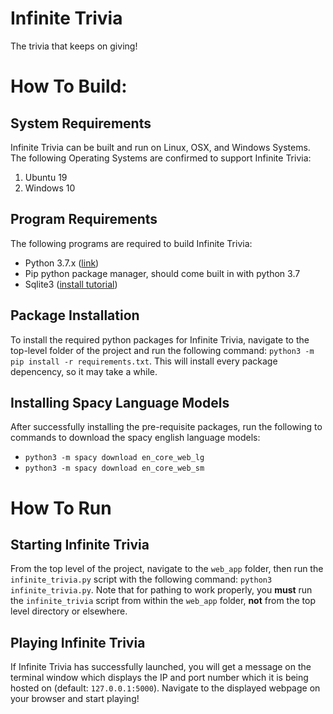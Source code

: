 # Infinite Trivia
The trivia that keeps on giving!

# How To Build:

## System Requirements

Infinite Trivia can be built and run on Linux, OSX, and Windows
Systems. The following Operating Systems are confirmed to support
Infinite Trivia:

1. Ubuntu 19
2. Windows 10

## Program Requirements

The following programs are required to build Infinite Trivia:
- Python 3.7.x ([link](<https://www.python.org/downloads/release/python-377/>))
- Pip python package manager, should come built in with python 3.7
- Sqlite3 ([install tutorial](https://www.servermania.com/kb/articles/install-sqlite/))

## Package Installation

To install the required python packages for Infinite Trivia, navigate
to the top-level folder of the project and run the following command:
`python3 -m pip install -r requirements.txt`. This will install every
package depencency, so it may take a while.

## Installing Spacy Language Models

After successfully installing the pre-requisite packages, run the
following to commands to download the spacy english language models:
- `python3 -m spacy download en_core_web_lg`
- `python3 -m spacy download en_core_web_sm`

# How To Run

## Starting Infinite Trivia

From the top level of the project, navigate to the `web_app` folder,
then run the `infinite_trivia.py` script with the following command:
`python3 infinite_trivia.py`. Note that for pathing to work properly,
you **must** run the `infinite_trivia` script from within the
`web_app` folder, **not** from the top level directory or elsewhere.

## Playing Infinite Trivia

If Infinite Trivia has successfully launched, you will get a message
on the terminal window which displays the IP and port number which it
is being hosted on (default: `127.0.0.1:5000`). Navigate to the
displayed webpage on your browser and start playing!
